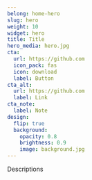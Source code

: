 ```yaml
---
belong: home-hero
slug: hero
weight: 10
widget: hero
title: Title
hero_media: hero.jpg
cta:
  url: https://github.com
  icon_pack: fas
  icon: download
  label: Button
cta_alt:
  url: https://github.com
  label: Link
cta_note:
  label: Note
design:
  flip: true
  background:
    opacity: 0.8
    brightness: 0.9
    image: background.jpg
---
```

Descriptions